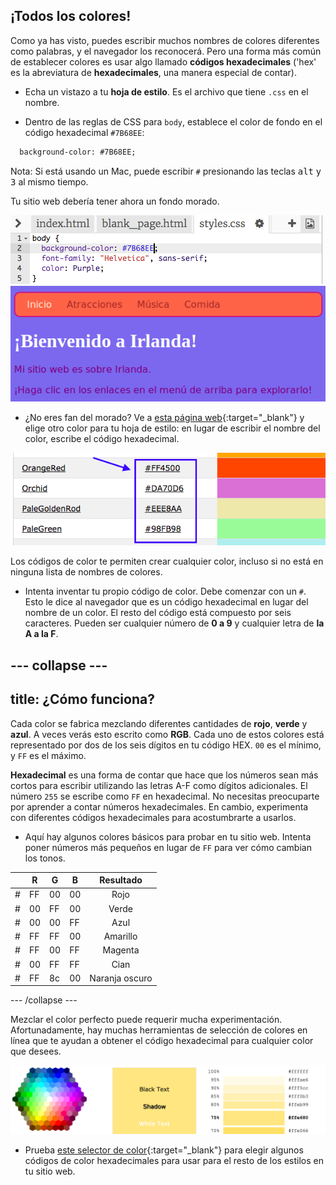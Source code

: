 ## ¡Todos los colores!

Como ya has visto, puedes escribir muchos nombres de colores diferentes como palabras, y el navegador los reconocerá. Pero una forma más común de establecer colores es usar algo llamado **códigos hexadecimales** ('hex' es la abreviatura de **hexadecimales**, una manera especial de contar).

+ Echa un vistazo a tu **hoja de estilo**. Es el archivo que tiene `.css` en el nombre.

+ Dentro de las reglas de CSS para `body`, establece el color de fondo en el código hexadecimal `#7B68EE`:

```html
  background-color: #7B68EE;
```

Nota: Si está usando un Mac, puede escribir `#` presionando las teclas <kbd>alt</kbd> y <kbd>3</kbd> al mismo tiempo.

Tu sitio web debería tener ahora un fondo morado.

![](images/HexColourFirst.png) ![](images/HexColourFirstResult.png)

+ ¿No eres fan del morado? Ve a [esta página web](http://dojo.soy/html2-colors){:target="_blank"} y elige otro color para tu hoja de estilo: en lugar de escribir el nombre del color, escribe el código hexadecimal. 

![](images/ColorNamesHex.png)

Los códigos de color te permiten crear cualquier color, incluso si no está en ninguna lista de nombres de colores.

+ Intenta inventar tu propio código de color. Debe comenzar con un `#`. Esto le dice al navegador que es un código hexadecimal en lugar del nombre de un color. El resto del código está compuesto por seis caracteres. Pueden ser cualquier número de **0 a 9** y cualquier letra de **la A a la F**.

## \--- collapse \---

## title: ¿Cómo funciona?

Cada color se fabrica mezclando diferentes cantidades de **rojo**, **verde** y **azul**. A veces verás esto escrito como **RGB**. Cada uno de estos colores está representado por dos de los seis dígitos en tu código HEX. `00` es el mínimo, y `FF` es el máximo.

**Hexadecimal** es una forma de contar que hace que los números sean más cortos para escribir utilizando las letras A-F como dígitos adicionales. El número `255` se escribe como `FF` en hexadecimal. No necesitas preocuparte por aprender a contar números hexadecimales. En cambio, experimenta con diferentes códigos hexadecimales para acostumbrarte a usarlos.

+ Aquí hay algunos colores básicos para probar en tu sitio web. Intenta poner números más pequeños en lugar de `FF` para ver cómo cambian los tonos.

|      | R  | G  | B  |   Resultado    |
| ---- | -- | -- | -- |:--------------:|
| \# | FF | 00 | 00 |      Rojo      |
| \# | 00 | FF | 00 |     Verde      |
| \# | 00 | 00 | FF |      Azul      |
| \# | FF | FF | 00 |    Amarillo    |
| \# | FF | 00 | FF |    Magenta     |
| \# | 00 | FF | FF |      Cian      |
| \# | FF | 8c | 00 | Naranja oscuro |

\--- /collapse \---

Mezclar el color perfecto puede requerir mucha experimentación. Afortunadamente, hay muchas herramientas de selección de colores en línea que te ayudan a obtener el código hexadecimal para cualquier color que desees.

![](images/W3ColorPicker.png)

+ Prueba [este selector de color](http://dojo.soy/html2-color-picker){:target="_blank"} para elegir algunos códigos de color hexadecimales para usar para el resto de los estilos en tu sitio web.